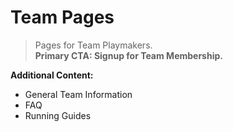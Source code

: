 # Team Pages
> Pages for Team Playmakers.  
> **Primary CTA: Signup for Team Membership.**

**Additional Content:**
- General Team Information
- FAQ
- Running Guides
